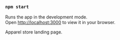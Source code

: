 ### `npm start`

Runs the app in the development mode.\
Open [http://localhost:3000](http://localhost:3000) to view it in your browser.

Apparel store landing page.
